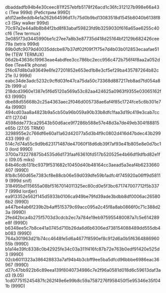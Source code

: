 dbaddadfb94b4e30ceec811f257ebfb5178f26acd1c36fc312127b998e66a43c (Tew 999d)
 (Ребстрим 999D)
afd12ae8eddb4e1a262b64596d17c75d0b9bd13083518d1545b8040b6138f8c3 (Sky walker 999d)
70c97a2e44a8b8b84f2bd8f83abaf59823fd9b3259030f616a65ae6255c40cf6 (Tew termux)
3e085f73d3445990be1c27ee7a8b3e87735d418d25164bf2129b682426cee79a (tetris 999d)
69b0dfc9079d40035ddcbe87b37df02f09f7f75e7d4b03b012853ecaafae519e (TEW TERMUX)
06d2b43636c19963eae4abdfee3cc786bc2ecc956c472b756f4f8aa2a052d6ee (Tew41k phone)
2f4c67d8b0a93649e6fe27201852e653ed1b8e3cf5ef29ba435787264b82c21e (U 999d)
eabc34de3adc5232c9cffd03fe47ca75da50c73368d887217eb8ad7fd054a82b (999 u)
218dcd3960e1387e5f6d5120a569a53c82aa424625a0963f9355e03065162f63 (999D)
dbe88d55668b2c25a4363aec2f046d005738ae6af4f85c1724fce5c6b301e74a (999D)
494cd03aa8a4823b9a5cb50a96b059a90b33b8dfc1faa3d19c419e3cab7cc411 (27.04)
4598dde773ca29543b50d6ace9f7286b588e57e48d3a7de49eb304f88815e65b (27.05 TRMX)
3298955e2c766df6e60a11a62d42077a5d3b4f9c0802d416d47bdec43b299433 (999 d)
514c7d74a55c9d9b623171487de47060f18d6db39f7af93e41b805e8e0d7bc10 (lord 999D)
3700a732278875b4535d6d173faaf63610fd517b520525e4b66df9dfbd82e1fc (09.05 miks)
84b46cdb131bc9379f531682c10450d40b48164cc3aead5a3eaf4b6233660407 (999D)
81b8c560d65e7383cf8e88cb06e59d039dfe59b1adfc4f745920a06ff9d58119 (999d snif)
318495bd115655a08bf5167014011325ec80cd0e5f3bc671747007712f5b3377 (999d lordjer)
ea913352e562f145d5933b0106ca949be79fd39ade3bdbb8df0006ac265806b2 (999D)
a447be4ab6f239b2b4aff515379c69acc095a2c45f8a8ab0866f0c71c388d23a (999D)
2fed42bca4b275f5703d3cdcb2ec7a784e19eb975955480087a7c5e614289e8f (999D)
b6348ee5c7b8ce41a0745d710b26da6d6b6306ed738154088489dd555db4b083 (999D)
764a301963d21b74cc4648fe5d6a4677f8590ef8c912d6a0b5f636488696055b (999D)
b1a14e39fc8338c0b42925fe34c03a311f416fc87b72e763b0edf91420e525d3 (999D)
02cb6011323a386428833a7af94b4b3cbff9ee5ba5dfcd96bbbe6986eac36967 (999D)
d27c47bb922b6c89eea139f8040734986c7e2f96a0581d018d6c59613daf3ad3 (9.05)
1cd077515245487fc262f49e6e99b8c59a7587276f958450f5e95346e35f041b (999D)
